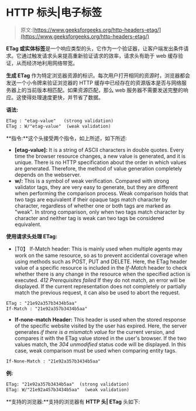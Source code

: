 # HTTP 标头|电子标签

> 原文:[https://www.geeksforgeeks.org/http-headers-etag/](https://www.geeksforgeeks.org/http-headers-etag/)

**ETag 或实体标签**是一个响应类型的头，它作为一个验证器，让客户端发出条件请求。它通过触发请求头来提高重新验证请求的效率，请求头有助于 web 缓存验证，从而经济地利用网络带宽。

**生成 ETag** 作为特定浏览器资源的标识。每次用户打开相同的资源时，浏览器都会发送一个小令牌来验证浏览器的 HTTP 缓存中已经存在的资源版本是否与网络服务器上的当前版本相匹配。如果资源匹配，那么 web 服务器不需要发送完整的响应。这使得处理速度更快，并节省了数据。

**语法:**

```html
ETag : "etag-value"   (strong validation)
ETag : W/"etag-value"  (weak validation)   
```

**指令:**这个头接受两个指令，如上所述，如下所述:

*   **[etag-value]:** It is a string of ASCII characters in double quotes. Every time the browser resource changes, a new value is generated, and it is unique. There is no HTTP specification about the order in which values are generated. Therefore, the method of value generation completely depends on the webserver.
*   **w/:** This is a symbol of weak verification. Compared with strong validator tags, they are very easy to generate, but they are different when performing the comparison process. Weak comparison holds that two tags are equivalent if their opaque tags match character by character, regardless of whether one or both tags are marked as "weak". In strong comparison, only when two tags match character by character and neither tag is weak can two tags be considered equivalent.

**使用请求头处理 ETag:**

*   [T0】 If-Match header: This is mainly used when multiple agents may work on the same resource, so as to prevent accidental coverage when using methods such as POST, PUT and DELETE. Here, the ETag header value of a specific resource is included in the *If-Match* header to check whether there is any change in the resource when the specified action is executed. *412 Prerequisites failed* If they do not match, an error will be displayed. If the current representation does not completely or partially match the previous request, it can also be used to abort the request.

```html
ETag : "21e92a357b3434b5aa"
If-Match : "21e92a357b3434b5aa"
```

*   **If-none-match Header:** This header is used when the stored response of the specific website visited by the user has expired. Here, the server generates *if there is a mismatch value* for the current version, and compares it with the ETag value stored in the user's browser. If the two values match, the *304 unmodified* status code will be displayed. In this case, weak comparison must be used when comparing entity tags.

```html
If-None-Match : "21e92a357b3434b5aa"
```

**例:**

```html
ETag: "21e92a357b3434b5aa"  (strong validation)
ETag: W/"21e92a457b3434b5aa"  (weak validation)
```

**支持的浏览器:**支持的浏览器有 **HTTP 头| ETag** 头如下: